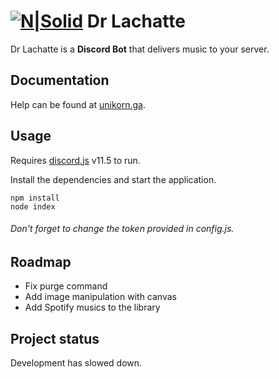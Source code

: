 # [![N|Solid](https://cdn.discordapp.com/avatars/398486386111545344/e48cc085278cf3313477c99711ede5f3.png?size=32)](https://discordapp.com/oauth2/authorize?client_id=398486386111545344&scope=bot&permissions=2147482871) Dr Lachatte

Dr Lachatte is a **Discord Bot** that delivers music to your server.

## Documentation

Help can be found at [unikorn.ga](https://unikorn.ga/bot).

## Usage

Requires [discord.js](https://discord.js.org) v11.5 to run.

Install the dependencies and start the application.

```
npm install
node index
```

###### Don't forget to change the token provided in config.js.

## Roadmap

- Fix purge command
- Add image manipulation with canvas
- Add Spotify musics to the library

## Project status

Development has slowed down.

